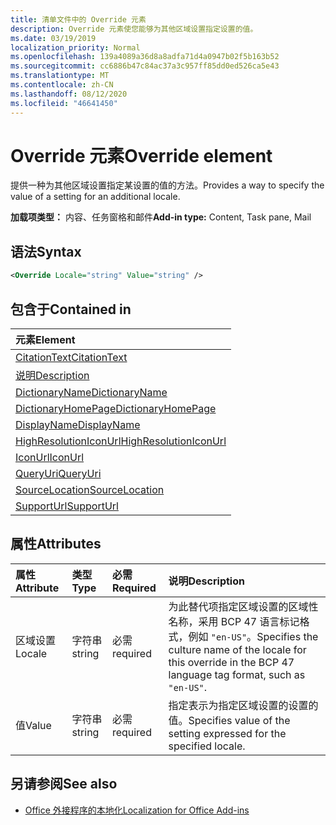 ```yaml
---
title: 清单文件中的 Override 元素
description: Override 元素使您能够为其他区域设置指定设置的值。
ms.date: 03/19/2019
localization_priority: Normal
ms.openlocfilehash: 139a4089a36d8a8adfa71d4a0947b02f5b163b52
ms.sourcegitcommit: cc6886b47c84ac37a3c957ff85dd0ed526ca5e43
ms.translationtype: MT
ms.contentlocale: zh-CN
ms.lasthandoff: 08/12/2020
ms.locfileid: "46641450"
---
```

# <a name="override-element"></a><span data-ttu-id="f8e14-103">Override 元素</span><span class="sxs-lookup"><span data-stu-id="f8e14-103">Override element</span></span>

<span data-ttu-id="f8e14-104">提供一种为其他区域设置指定某设置的值的方法。</span><span class="sxs-lookup"><span data-stu-id="f8e14-104">Provides a way to specify the value of a setting for an additional locale.</span></span>

<span data-ttu-id="f8e14-105">**加载项类型：** 内容、任务窗格和邮件</span><span class="sxs-lookup"><span data-stu-id="f8e14-105">**Add-in type:** Content, Task pane, Mail</span></span>

## <a name="syntax"></a><span data-ttu-id="f8e14-106">语法</span><span class="sxs-lookup"><span data-stu-id="f8e14-106">Syntax</span></span>

```XML
<Override Locale="string" Value="string" />
```

## <a name="contained-in"></a><span data-ttu-id="f8e14-107">包含于</span><span class="sxs-lookup"><span data-stu-id="f8e14-107">Contained in</span></span>

|<span data-ttu-id="f8e14-108">元素</span><span class="sxs-lookup"><span data-stu-id="f8e14-108">Element</span></span>|
|:-----|
|[<span data-ttu-id="f8e14-109">CitationText</span><span class="sxs-lookup"><span data-stu-id="f8e14-109">CitationText</span></span>](citationtext.md)|
|[<span data-ttu-id="f8e14-110">说明</span><span class="sxs-lookup"><span data-stu-id="f8e14-110">Description</span></span>](description.md)|
|[<span data-ttu-id="f8e14-111">DictionaryName</span><span class="sxs-lookup"><span data-stu-id="f8e14-111">DictionaryName</span></span>](dictionaryname.md)|
|[<span data-ttu-id="f8e14-112">DictionaryHomePage</span><span class="sxs-lookup"><span data-stu-id="f8e14-112">DictionaryHomePage</span></span>](dictionaryhomepage.md)|
|[<span data-ttu-id="f8e14-113">DisplayName</span><span class="sxs-lookup"><span data-stu-id="f8e14-113">DisplayName</span></span>](displayname.md)|
|[<span data-ttu-id="f8e14-114">HighResolutionIconUrl</span><span class="sxs-lookup"><span data-stu-id="f8e14-114">HighResolutionIconUrl</span></span>](highresolutioniconurl.md)|
|[<span data-ttu-id="f8e14-115">IconUrl</span><span class="sxs-lookup"><span data-stu-id="f8e14-115">IconUrl</span></span>](iconurl.md)|
|[<span data-ttu-id="f8e14-116">QueryUri</span><span class="sxs-lookup"><span data-stu-id="f8e14-116">QueryUri</span></span>](queryuri.md)|
|[<span data-ttu-id="f8e14-117">SourceLocation</span><span class="sxs-lookup"><span data-stu-id="f8e14-117">SourceLocation</span></span>](sourcelocation.md)|
|[<span data-ttu-id="f8e14-118">SupportUrl</span><span class="sxs-lookup"><span data-stu-id="f8e14-118">SupportUrl</span></span>](supporturl.md)|

## <a name="attributes"></a><span data-ttu-id="f8e14-119">属性</span><span class="sxs-lookup"><span data-stu-id="f8e14-119">Attributes</span></span>

|<span data-ttu-id="f8e14-120">属性</span><span class="sxs-lookup"><span data-stu-id="f8e14-120">Attribute</span></span>|<span data-ttu-id="f8e14-121">类型</span><span class="sxs-lookup"><span data-stu-id="f8e14-121">Type</span></span>|<span data-ttu-id="f8e14-122">必需</span><span class="sxs-lookup"><span data-stu-id="f8e14-122">Required</span></span>|<span data-ttu-id="f8e14-123">说明</span><span class="sxs-lookup"><span data-stu-id="f8e14-123">Description</span></span>|
|:-----|:-----|:-----|:-----|
|<span data-ttu-id="f8e14-124">区域设置</span><span class="sxs-lookup"><span data-stu-id="f8e14-124">Locale</span></span>|<span data-ttu-id="f8e14-125">字符串</span><span class="sxs-lookup"><span data-stu-id="f8e14-125">string</span></span>|<span data-ttu-id="f8e14-126">必需</span><span class="sxs-lookup"><span data-stu-id="f8e14-126">required</span></span>|<span data-ttu-id="f8e14-127">为此替代项指定区域设置的区域性名称，采用 BCP 47 语言标记格式，例如 `"en-US"`。</span><span class="sxs-lookup"><span data-stu-id="f8e14-127">Specifies the culture name of the locale for this override in the BCP 47 language tag format, such as  `"en-US"`.</span></span>|
|<span data-ttu-id="f8e14-128">值</span><span class="sxs-lookup"><span data-stu-id="f8e14-128">Value</span></span>|<span data-ttu-id="f8e14-129">字符串</span><span class="sxs-lookup"><span data-stu-id="f8e14-129">string</span></span>|<span data-ttu-id="f8e14-130">必需</span><span class="sxs-lookup"><span data-stu-id="f8e14-130">required</span></span>|<span data-ttu-id="f8e14-131">指定表示为指定区域设置的设置的值。</span><span class="sxs-lookup"><span data-stu-id="f8e14-131">Specifies value of the setting expressed for the specified locale.</span></span>|

## <a name="see-also"></a><span data-ttu-id="f8e14-132">另请参阅</span><span class="sxs-lookup"><span data-stu-id="f8e14-132">See also</span></span>

- [<span data-ttu-id="f8e14-133">Office 外接程序的本地化</span><span class="sxs-lookup"><span data-stu-id="f8e14-133">Localization for Office Add-ins</span></span>](../../develop/localization.md)
